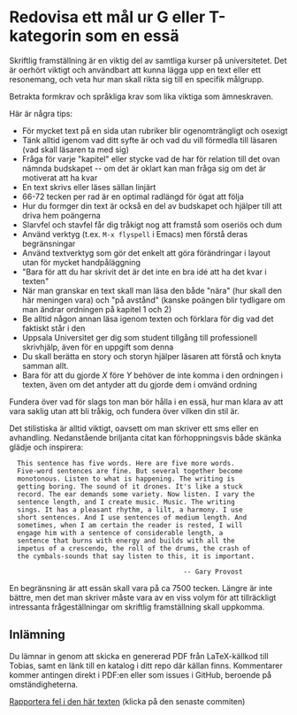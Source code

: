 # Redovisa ett mål ur G eller T-kategorin som en essä

Skriftlig framställning är en viktig del av samtliga kurser på
universitetet. Det är oerhört viktigt och användbart att kunna
lägga upp en text eller ett resonemang, och veta hur man skall
rikta sig till en specifik målgrupp.

Betrakta formkrav och språkliga krav som lika viktiga som
ämneskraven.

Här är några tips:

* För mycket text på en sida utan rubriker blir ogenomträngligt och osexigt
* Tänk alltid igenom vad ditt syfte är och vad du vill förmedla till läsaren (vad skall läsaren ta med sig)
* Fråga för varje "kapitel" eller stycke vad de har för relation till det ovan nämnda budskapet -- om det är oklart kan man fråga sig om det är motiverat att ha kvar
* En text skrivs eller läses sällan linjärt
* 66-72 tecken per rad är en optimal radlängd för ögat att följa
* Hur du formger din text är också en del av budskapet och hjälper till att driva hem poängerna
* Slarvfel och stavfel får dig tråkigt nog att framstå som oseriös och dum
* Använd verktyg (t.ex. `M-x flyspell` i Emacs) men förstå deras begränsningar
* Använd textverktyg som gör det enkelt att göra förändringar i layout utan för mycket handpåläggning
* "Bara för att du har skrivit det är det inte en bra idé att ha det kvar i texten"
* När man granskar en text skall man läsa den både "nära" (hur skall den här meningen vara) och "på avstånd" (kanske poängen blir tydligare om man ändrar ordningen på kapitel 1 och 2)
* Be alltid någon annan läsa igenom texten och förklara för dig vad det faktiskt står i den
* Uppsala Universitet ger dig som student tillgång till professionell skrivhjälp, även för en uppgift som denna
* Du skall berätta en story och storyn hjälper läsaren att förstå och knyta samman allt.
* Bara för att du gjorde *X* före *Y* behöver de inte komma i den ordningen i texten, även om det antyder att du gjorde dem i omvänd ordning


Fundera över vad för slags ton man bör hålla i en essä, hur man klara av att vara saklig utan att bli tråkig, och fundera över vilken din stil är.

Det stilistiska är alltid viktigt, oavsett om man skriver ett sms eller en avhandling. Nedanstående briljanta citat kan förhoppningsvis både skänka glädje och inspirera:

      This sentence has five words. Here are five more words.
      Five-word sentences are fine. But several together become
      monotonous. Listen to what is happening. The writing is
      getting boring. The sound of it drones. It's like a stuck
      record. The ear demands some variety. Now listen. I vary the
      sentence length, and I create music. Music. The writing
      sings. It has a pleasant rhythm, a lilt, a harmony. I use
      short sentences. And I use sentences of medium length. And
      sometimes, when I am certain the reader is rested, I will
      engage him with a sentence of considerable length, a
      sentence that burns with energy and builds with all the
      impetus of a crescendo, the roll of the drums, the crash of
      the cymbals-sounds that say listen to this, it is important.

                                                -- Gary Provost


En begränsning är att essän skall vara på ca 7500 tecken. Längre
är inte bättre, men det man skriver måste vara av en viss volym
för att tillräckligt intressanta frågeställningar om skriftlig
framställning skall uppkomma.


## Inlämning

Du lämnar in genom att skicka en genererad PDF från LaTeX-källkod
till Tobias, samt en länk till en katalog i ditt repo där källan
finns. Kommentarer kommer antingen direkt i PDF:en eller som
issues i GitHub, beroende på omständigheterna.

[Rapportera fel i den här texten](https://github.com/IOOPM-UU/achievements/commits/master/X59.md) (klicka på den senaste commiten)